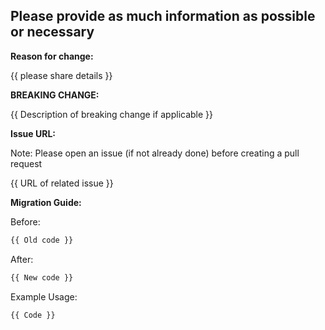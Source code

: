 Please provide as much information as possible or necessary
---

**Reason for change:** <br />

{{ please share details }}

**BREAKING CHANGE:** <br />

{{ Description of breaking change if applicable }}

**Issue URL:** <br />

Note: Please open an issue (if not already done) before creating a pull request <br />

{{ URL of related issue }}

**Migration Guide:** <br />

Before:

```js
{{ Old code }}
```

After:

```js
{{ New code }}
```

Example Usage:

```js
{{ Code }}
```
